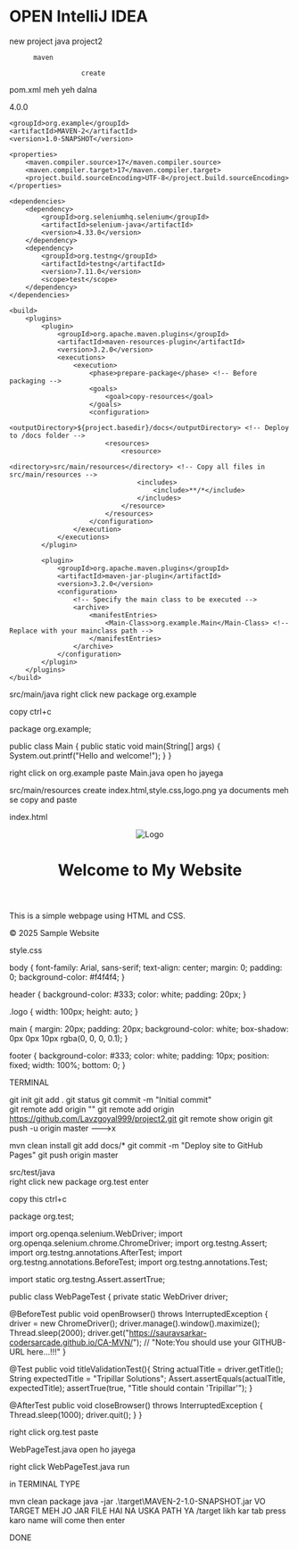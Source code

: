 OPEN IntelliJ IDEA
=
new
project
java      project2


          maven

                      create




pom.xml               meh yeh dalna

<?xml version="1.0" encoding="UTF-8"?>
<project xmlns="http://maven.apache.org/POM/4.0.0"
         xmlns:xsi="http://www.w3.org/2001/XMLSchema-instance"
         xsi:schemaLocation="http://maven.apache.org/POM/4.0.0 http://maven.apache.org/xsd/maven-4.0.0.xsd">
    <modelVersion>4.0.0</modelVersion>

    <groupId>org.example</groupId>
    <artifactId>MAVEN-2</artifactId>
    <version>1.0-SNAPSHOT</version>

    <properties>
        <maven.compiler.source>17</maven.compiler.source>
        <maven.compiler.target>17</maven.compiler.target>
        <project.build.sourceEncoding>UTF-8</project.build.sourceEncoding>
    </properties>
    
    <dependencies>
        <dependency>
            <groupId>org.seleniumhq.selenium</groupId>
            <artifactId>selenium-java</artifactId>
            <version>4.33.0</version>
        </dependency>
        <dependency>
            <groupId>org.testng</groupId>
            <artifactId>testng</artifactId>
            <version>7.11.0</version>
            <scope>test</scope>
        </dependency>
    </dependencies>
    
    <build>
        <plugins>
            <plugin>
                <groupId>org.apache.maven.plugins</groupId>
                <artifactId>maven-resources-plugin</artifactId>
                <version>3.2.0</version>
                <executions>
                    <execution>
                        <phase>prepare-package</phase> <!-- Before packaging -->
                        <goals>
                            <goal>copy-resources</goal>
                        </goals>
                        <configuration>
                            <outputDirectory>${project.basedir}/docs</outputDirectory> <!-- Deploy to /docs folder -->
                            <resources>
                                <resource>
                                    <directory>src/main/resources</directory> <!-- Copy all files in src/main/resources -->
                                    <includes>
                                        <include>**/*</include>
                                    </includes>
                                </resource>
                            </resources>
                        </configuration>
                    </execution>
                </executions>
            </plugin>
            
            <plugin>
                <groupId>org.apache.maven.plugins</groupId>
                <artifactId>maven-jar-plugin</artifactId>
                <version>3.2.0</version>
                <configuration>
                    <!-- Specify the main class to be executed -->
                    <archive>
                        <manifestEntries>
                            <Main-Class>org.example.Main</Main-Class> <!-- Replace with your mainclass path -->
                        </manifestEntries>
                    </archive>
                </configuration>
            </plugin>
        </plugins>
    </build>
</project>


src/main/java
right click
new
package
org.example

copy ctrl+c

package org.example;

public class Main {
    public static void main(String[] args) {
        System.out.printf("Hello and welcome!");
    }
}


right click on org.example 
paste
Main.java open ho jayega



src/main/resources create index.html,style.css,logo.png    ya documents meh se copy and paste

index.html

<!DOCTYPE html>
<html lang="en">
<head>
    <meta charset="UTF-8">
    <meta name="viewport" content="width=device-width, initial-scale=1.0">
    <title>Sample Website</title>
    <link rel="stylesheet" href="style.css">
</head>
<body>
    <header>
        <img src="logo.png" alt="Logo" class="logo">
        <h1>Welcome to My Website</h1>
    </header>
    <main>
        <p>This is a simple webpage using HTML and CSS.</p>
    </main>
    <footer>
        <p>&copy; 2025 Sample Website</p>
    </footer>
</body>
</html>


style.css

body {
    font-family: Arial, sans-serif;
    text-align: center;
    margin: 0;
    padding: 0;
    background-color: #f4f4f4;
}

header {
    background-color: #333;
    color: white;
    padding: 20px;
}

.logo {
    width: 100px;
    height: auto;
}

main {
    margin: 20px;
    padding: 20px;
    background-color: white;
    box-shadow: 0px 0px 10px rgba(0, 0, 0, 0.1);
}

footer {
    background-color: #333;
    color: white;
    padding: 10px;
    position: fixed;
    width: 100%;
    bottom: 0;
}

TERMINAL 

git init 
git add .                                                          git status
git commit -m "Initial commit"                
git remote add origin "<your-repository-url>"                      git remote add origin https://github.com/Lavzgoyal999/project2.git
                                                                   git remote show origin
git push -u origin master --->x



mvn clean install 
git add docs/*
git commit -m "Deploy site to GitHub Pages"
git push origin master



src/test/java   
right click
new
package
org.test   enter


copy this ctrl+c

package org.test;

import org.openqa.selenium.WebDriver;
import org.openqa.selenium.chrome.ChromeDriver;
import org.testng.Assert;
import org.testng.annotations.AfterTest;
import org.testng.annotations.BeforeTest;
import org.testng.annotations.Test;

import static org.testng.Assert.assertTrue;

public class WebPageTest {
 private static WebDriver driver;

 @BeforeTest
public void openBrowser() throws InterruptedException {
 driver = new ChromeDriver();
 driver.manage().window().maximize();
 Thread.sleep(2000);
 driver.get("https://sauravsarkar-codersarcade.github.io/CA-MVN/"); // "Note:You should use your GITHUB-URL here...!!!"
 }

 @Test
public void titleValidationTest(){
 String actualTitle = driver.getTitle();
 String expectedTitle = "Tripillar Solutions";
 Assert.assertEquals(actualTitle, expectedTitle);
 assertTrue(true, "Title should contain 'Tripillar'");
 }

 @AfterTest
public void closeBrowser() throws InterruptedException {
 Thread.sleep(1000);
 driver.quit();
 }
}

right click org.test
paste 

WebPageTest.java open ho jayega 

right click WebPageTest.java
run

in TERMINAL TYPE

 mvn clean package 
 java -jar  .\target\MAVEN-2-1.0-SNAPSHOT.jar            VO TARGET MEH JO JAR FILE HAI NA USKA PATH YA /target likh kar tab press karo name will come then enter

 

DONE


